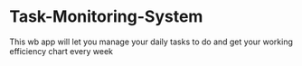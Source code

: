 # Task-Monitoring-System

This wb app will let you manage your daily tasks to do and get your working efficiency chart every week
